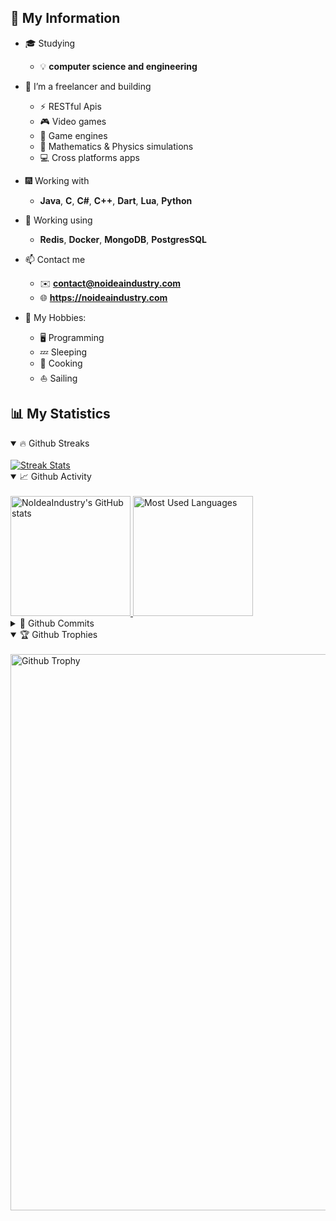 ## 📝 My Information

- 🎓 Studying 
    - 💡 **computer science and engineering**

- 🔭 I’m a freelancer and building
    - ⚡ RESTful Apis
    - 🎮 Video games
    - 💼 Game engines
    - 🚀 Mathematics & Physics simulations
    - 💻 Cross platforms apps
  
- 🎆 Working with 
    - **Java**, **C**, **C#**, **C++**, **Dart**, **Lua**, **Python**
  
- 🚧 Working using 
    - **Redis**, **Docker**, **MongoDB**, **PostgresSQL**
  
- 📫 Contact me
    - ✉️ **contact@noideaindustry.com**
    - 🌐 **https://noideaindustry.com**
    
- 👀 My Hobbies:
    - 🖥️ Programming
    - 💤 Sleeping
    - 🍪 Cooking
    - ⛵ Sailing

## 📊 My Statistics

<details open>
<summary>🔥 Github Streaks </summary>
<br>

<a href="https://www.github.com/NoIdeaIndustry">
<picture>
  <img alt="Streak Stats" src="https://github-readme-streak-stats.herokuapp.com/?user=NoIdeaIndustry&theme=onedark&hide_border=true" />
</picture>
</a>
</details>
  
<details open>
<summary>📈 Github Activity </summary>
<br>
  
<a href="https://www.github.com/NoIdeaIndustry">
<picture>
  <img alt="NoIdeaIndustry's GitHub stats" src="https://github-readme-stats.vercel.app/api?username=NoIdeaIndustry&show_icons=true&hide=&count_private=true&theme=onedark&hide_border=true&card_width=400px" height="192px"/>
</picture>
</a>
  
<a href="https://www.github.com/NoIdeaIndustry">
<picture>
  <img alt="Most Used Languages" src="https://github-readme-stats.vercel.app/api/top-langs/?username=NoIdeaIndustry&langs_count=8&hide=ShaderLab,HLSL,CMake,GLSL&theme=onedark&hide_border=true&locale=en&layout=compact&card_width=250px" height="192px" />
</picture>
</a>
</details>
  
<details>
<summary>🚀 Github Commits </summary>
<br>

<a href="https//www.github.com/NoIdeaIndustry">
<picture>
  <img alt="Commits Graph" src="https://github-readme-activity-graph.cyclic.app/graph?username=NoIdeaIndustry&theme=onedark&area=true&hide_border=true&custom_title=GitHub%20Commits%20Graph" width="890px"/>
</picture>
</a>
</details>
  
<details open>
<summary>🏆 Github Trophies </summary>
<br>

<a href="https://github.com/NoIdeaIndustry">
<picture>
  <img alt="Github Trophy" src="https://github-profile-trophy.vercel.app/?username=NoIdeaIndustry&theme=onedark&column=-1&margin-w=5&margin-h=10&no-frame=true" width="890px">
</picture>
</a>
</details>
